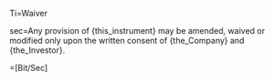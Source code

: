 Ti=Waiver

sec=Any provision of {this_instrument} may be amended, waived or modified only upon the written consent of {the_Company} and {the_Investor}.

=[Bit/Sec]
